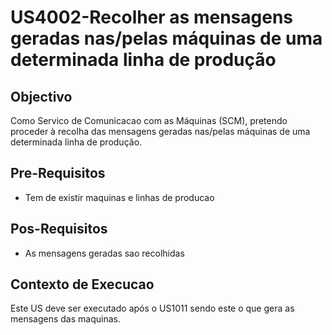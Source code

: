 # US4002-Recolher as mensagens geradas nas/pelas máquinas de uma determinada linha de produção

## Objectivo

Como Servico de Comunicacao com as Máquinas (SCM), pretendo proceder à recolha das mensagens geradas nas/pelas máquinas de uma determinada linha de produção.

## Pre-Requisitos

- Tem de existir maquinas e linhas de producao

## Pos-Requisitos

- As mensagens geradas sao recolhidas

## Contexto de Execucao

Este US deve ser executado após o US1011 sendo este o que gera as mensagens das maquinas.

